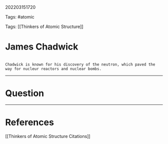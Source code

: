 202203151720

Tags: #atomic

Tags: [[Thinkers of Atomic Structure]]

# James Chadwick
```ad-tldr

Chadwick is known for his discovery of the neutron, which paved the way for nucleur reactors and nuclear bombs.

```

---
# Question


---
# References
[[Thinkers of Atomic Structure Citations]]